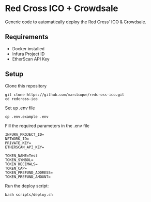 
# Red Cross ICO + Crowdsale

Generic code to automatically deploy the Red Cross' ICO & Crowdsale.

## Requirements

 - Docker installed
 - Infura Project ID
 - EtherScan API Key

## Setup
Clone this repository

    git clone https://github.com/marcbaque/redcross-ico.git
    cd redcross-ico

Set up .env file

    cp .env.example .env

Fill the required parameters in the .env file

    INFURA_PROJECT_ID=
    NETWORK_ID=
    PRIVATE_KEY=
    ETHERSCAN_API_KEY=
    
    TOKEN_NAME=Test 
    TOKEN_SYMBOL=
    TOKEN_DECIMALS=
    TOKEN_CAP=
    TOKEN_PREFUND_ADDRESS=
    TOKEN_PREFUND_AMOUNT=

Run the deploy script:

    bash scripts/deploy.sh

